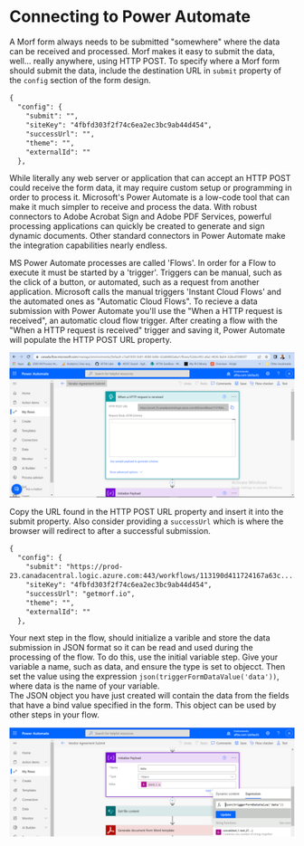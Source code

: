 # Connecting to Power Automate

A Morf form always needs to be submitted "somewhere" where the data can be received and processed.   Morf makes it easy to submit the data, well... really anywhere, using HTTP POST.
To specify where a Morf form should submit the data, include the destination URL in `submit` property of the `config` section of the form design.

    {
      "config": {
        "submit": "",
        "siteKey": "4fbfd303f2f74c6ea2ec3bc9ab44d454",
        "successUrl": "",
        "theme": "",
        "externalId": ""
      },
  
While literally any web server or application that can accept an HTTP POST could receive the form data, it may require custom setup or programming in order to process it.
Microsoft's Power Automate is a low-code tool that can make it much simpler to receive and process the data.  With robust connectors to Adobe Acrobat Sign and Adobe PDF Services, powerful processing applications can quickly be created to generate and sign dynamic documents.
Other standard connectors in Power Automate make the integration capabilities nearly endless.

MS Power Automate processes are called 'Flows'.  In order for a Flow to execute it must be started by a 'trigger'.  Triggers can be manual, such as the click of a button, or automated, such as a request from another application.
Microsoft calls the manual triggers 'Instant Cloud Flows' and the automated ones as "Automatic Cloud Flows".   To recieve a data submission with Power Automate you'll use the "When a HTTP request is received", an automatic cloud flow trigger.  After creating a flow with the "When a HTTP request is received" trigger and saving it, Power Automate will populate the HTTP POST URL property.

![Power Automate HTTP step](pahttp.PNG)

Copy the URL found in the HTTP POST URL property and insert it into the submit property.   Also consider providing a `successUrl` which is where the browser will redirect to after a successful submission.

    {
      "config": {
        "submit": "https://prod-23.canadacentral.logic.azure.com:443/workflows/113190d411724167a63c....",
        "siteKey": "4fbfd303f2f74c6ea2ec3bc9ab44d454",
        "successUrl": "getmorf.io",
        "theme": "",
        "externalId": ""
      },
      
   Your next step in the flow, should initialize a varible and store the data submission in JSON format so it can be read and used during the processing of the flow.
   To do this, use the initial variable step.  Give your variable a name, such as data, and ensure the type is set to objecct.  Then set the value using the expression `json(triggerFormDataValue('data'))`, where data is the name of your variable.  
   The JSON object you have just created will contain the data from the fields that have a bind value specified in the form.   This object can be used by other steps in your flow.
   
   ![Power Automate Payload Initiation](painitpayload.PNG)
